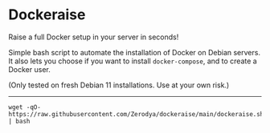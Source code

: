 # Dockeraise
Raise a full Docker setup in your server in seconds!

Simple bash script to automate the installation of Docker on Debian servers. It also lets you choose if you want to install `docker-compose`, and to create a Docker user.

(Only tested on fresh Debian 11 installations. Use at your own risk.)

***
```
wget -qO- https://raw.githubusercontent.com/Zerodya/dockeraise/main/dockeraise.sh | bash
```
